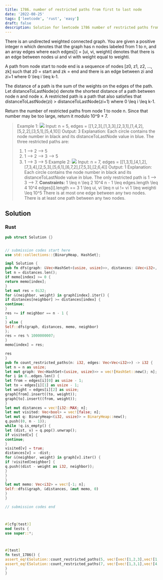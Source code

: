 ```yaml
---
title: 1786. number of restricted paths from first to last node
date: '2022-08-25'
tags: ['leetcode', 'rust', 'easy']
draft: false
description: Solution for leetcode 1786 number of restricted paths from first to last node
---
```




There is an undirected weighted connected graph. You are given a positive integer n which denotes that the graph has n nodes labeled from 1 to n, and an array edges where each edges[i] <TeX>=</TeX> [ui, vi, weighti] denotes that there is an edge between nodes ui and vi with weight equal to weighti.

A path from node start to node end is a sequence of nodes [z0, z1, z2, ..., zk] such that z0 <TeX>=</TeX> start and zk <TeX>=</TeX> end and there is an edge between zi and zi+1 where 0 <TeX>\leq</TeX> i <TeX>\leq</TeX> k-1.

The distance of a path is the sum of the weights on the edges of the path. Let distanceToLastNode(x) denote the shortest distance of a path between node n and node x. A restricted path is a path that also satisfies that distanceToLastNode(zi) > distanceToLastNode(zi+1) where 0 <TeX>\leq</TeX> i <TeX>\leq</TeX> k-1.

Return the number of restricted paths from node 1 to node n. Since that number may be too large, return it modulo 10^9 + 7.



>   Example 1:
>   ![](https://assets.leetcode.com/uploads/2021/02/17/restricted_paths_ex1.png)
>   Input: n <TeX>=</TeX> 5, edges <TeX>=</TeX> [[1,2,3],[1,3,3],[2,3,1],[1,4,2],[5,2,2],[3,5,1],[5,4,10]]
>   Output: 3
>   Explanation: Each circle contains the node number in black and its distanceToLastNode value in blue. The three restricted paths are:
>   1) 1 --> 2 --> 5
>   2) 1 --> 2 --> 3 --> 5
>   3) 1 --> 3 --> 5
>   Example 2:
>   ![](https://assets.leetcode.com/uploads/2021/02/17/restricted_paths_ex22.png)
>   Input: n <TeX>=</TeX> 7, edges <TeX>=</TeX> [[1,3,1],[4,1,2],[7,3,4],[2,5,3],[5,6,1],[6,7,2],[7,5,3],[2,6,4]]
>   Output: 1
>   Explanation: Each circle contains the node number in black and its distanceToLastNode value in blue. The only restricted path is 1 --> 3 --> 7.
**Constraints:**
>   	1 <TeX>\leq</TeX> n <TeX>\leq</TeX> 2  10^4
>   	n - 1 <TeX>\leq</TeX> edges.length <TeX>\leq</TeX> 4  10^4
>   	edges[i].length <TeX>=</TeX><TeX>=</TeX> 3
>   	1 <TeX>\leq</TeX> ui, vi <TeX>\leq</TeX> n
>   	ui !<TeX>=</TeX> vi
>   	1 <TeX>\leq</TeX> weighti <TeX>\leq</TeX> 10^5
>   	There is at most one edge between any two nodes.
>   	There is at least one path between any two nodes.


## Solution


### Rust
```rust
pub struct Solution {}


// submission codes start here
use std::collections::{BinaryHeap, HashSet};

impl Solution {
pub fn dfs(graph: &Vec<HashSet<(usize, usize)>>, distances: &Vec<i32>, memo: &mut Vec<i32>, index: usize) -> i32 {
let n = distances.len();
if memo[index] >= 0 {
return memo[index];
}
let mut res = 0i32;
for &(neighbor, weight) in graph[index].iter() {
if distances[neighbor] >= distances[index] {
continue;
}
res += if neighbor == n - 1 {
1
} else {
Self::dfs(graph, distances, memo, neighbor)
};
res = res % 1000000007;
}
memo[index] = res;

res
}
pub fn count_restricted_paths(n: i32, edges: Vec<Vec<i32>>) -> i32 {
let n = n as usize;
let mut graph: Vec<HashSet<(usize, usize)>> = vec![HashSet::new(); n];
for i in 0..edges.len() {
let from = edges[i][0] as usize - 1;
let to = edges[i][1] as usize - 1;
let weight = edges[i][2] as usize;
graph[from].insert((to, weight));
graph[to].insert((from, weight));
}
let mut distances = vec![i32::MAX; n];
let mut visited: Vec<bool> = vec![false; n];
let mut q: BinaryHeap<(i32, usize)> = BinaryHeap::new();
q.push((0, n - 1));
while !q.is_empty() {
let (dist, v) = q.pop().unwrap();
if visited[v] {
continue;
}
visited[v] = true;
distances[v] = -dist;
for &(neighbor, weight) in graph[v].iter() {
if !visited[neighbor] {
q.push((dist - weight as i32, neighbor));
}
}
}
let mut memo: Vec<i32> = vec![-1; n];
Self::dfs(&graph, &distances, &mut memo, 0)
}
}

// submission codes end



#[cfg(test)]
mod tests {
use super::*;



#[test]
fn test_1786() {
assert_eq!(Solution::count_restricted_paths(5, vec![vec![1,2,3],vec![1,3,3],vec![2,3,1],vec![1,4,2],vec![5,2,2],vec![3,5,1],vec![5,4,10]]), 3);
assert_eq!(Solution::count_restricted_paths(7, vec![vec![1,3,1],vec![4,1,2],vec![7,3,4],vec![2,5,3],vec![5,6,1],vec![6,7,2],vec![7,5,3],vec![2,6,4]]), 1);
}
}

```
